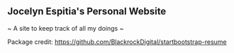 ## Jocelyn Espitia's Personal Website

~ A site to keep track of all my doings ~

Package credit: https://github.com/BlackrockDigital/startbootstrap-resume

